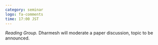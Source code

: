 ```yaml
---
category: seminar
logo: fa-comments
time: 17:00 JST
---
```


*Reading Group.* Dharmesh will moderate a paper discussion, topic to be announced. 

